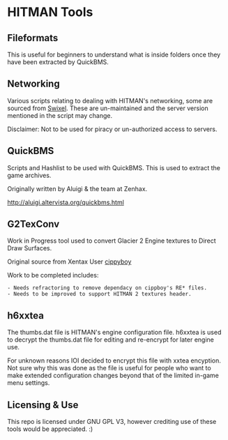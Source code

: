 # HITMAN Tools

## Fileformats
This is useful for beginners to understand what is inside folders once they have been extracted by QuickBMS.

## Networking
Various scripts relating to dealing with HITMAN's networking, some are sourced from [Swixel](https://github.com/swixel).
These are un-maintained and the server version mentioned in the script may change.

Disclaimer: Not to be used for piracy or un-authorized access to servers.

## QuickBMS
Scripts and Hashlist to be used with QuickBMS. This is used to extract the game archives.

Originally written by Aluigi & the team at Zenhax.

http://aluigi.altervista.org/quickbms.html

## G2TexConv
Work in Progress tool used to convert Glacier 2 Engine textures to Direct Draw Surfaces.

Original source from Xentax User [cippyboy](https://github.com/cippyboy)

Work to be completed includes:

	- Needs refractoring to remove dependacy on cippboy's RE* files.
	- Needs to be improved to support HITMAN 2 textures header.

## h6xxtea
The thumbs.dat file is HITMAN's engine configuration file. 
h6xxtea is used to decrypt the thumbs.dat file for editing and re-encrypt for later engine use.

For unknown reasons IOI decided to encrypt this file with xxtea encyption. Not sure why this was done as the file is useful for people who want to make extended configuration changes beyond that of the limited in-game menu settings.

## Licensing & Use
This repo is licensed under GNU GPL V3, however crediting use of these tools would be appreciated. :)
